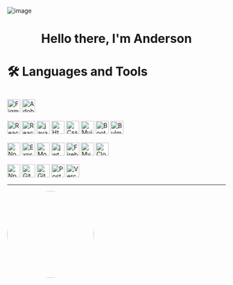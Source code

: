 ![image](https://user-images.githubusercontent.com/94204560/220520243-20759042-50ce-4ad1-84c0-cbc17303cebf.png)






<div align="center">
<h1> Hello there, I'm Anderson </h1>
</div>

<div align="left">
  <h1> 🛠️ Languages and Tools </h1>
</div>

<div align="left">  
 </br>
    <img src="https://img.shields.io/badge/figma-%23F24E1E.svg?style=for-the-badge&logo=figma&logoColor=white" alt="Figma" height="30" /> 
    <img src="https://img.shields.io/badge/Adobe%20XD-470137?style=for-the-badge&logo=Adobe%20XD&logoColor=#FF61F6" alt="AdobeXd" height="30" /> 
</div>



<div align="left">  
   </br>
     <img src="https://img.shields.io/badge/React-20232A?style=for-the-badge&logo=react&logoColor=61DAFB" alt="React" height="30" /> 
     <img src="https://img.shields.io/badge/React_Router-CA4245?style=for-the-badge&logo=react-router&logoColor=white" alt="ReactRouter" height="30" />
     <img src="https://img.shields.io/badge/javascript-%23323330.svg?style=for-the-badge&logo=javascript&logoColor=%23F7DF1E" alt="javascript" height="30" />
     <img src="https://img.shields.io/badge/html5-%23E34F26.svg?style=for-the-badge&logo=html5&logoColor=white" alt="Html" height="30" />
     <img src="https://img.shields.io/badge/css3-%231572B6.svg?style=for-the-badge&logo=css3&logoColor=white" alt="Css" height="30" />
     <img src="https://img.shields.io/badge/MUI-%230081CB.svg?style=for-the-badge&logo=mui&logoColor=white" alt="Mui5" height="30" />
     <img src="https://img.shields.io/badge/bootstrap-%23563D7C.svg?style=for-the-badge&logo=bootstrap&logoColor=white" alt="Bootstrap" height="30" />
     <img src="https://img.shields.io/badge/bulma-00D0B1?style=for-the-badge&logo=bulma&logoColor=white" alt="Bulma" height="30" />
 </div>
 


<div align="left">  
    </br>
     <img src="https://img.shields.io/badge/Node.js-43853D?style=for-the-badge&logo=node.js&logoColor=white" alt="Nodejs" height="30" /> 
     <img src="https://img.shields.io/badge/Express.js-000000?style=for-the-badge&logo=express&logoColor=white" alt="ExpressJs" height="30" />  
     <img src="https://img.shields.io/badge/MongoDB-4EA94B?style=for-the-badge&logo=mongodb&logoColor=white" alt="Mongodb" height="30" />
     <img src="https://img.shields.io/badge/JWT-000000?style=for-the-badge&logo=JSON%20web%20tokens&logoColor=white" alt="jwt" height="30" /> 
     <img src="https://img.shields.io/badge/firebase-%23039BE5.svg?style=for-the-badge&logo=firebase" alt="Firebase" height="30" /> 
     <img src="https://camo.githubusercontent.com/b46e59b09c063a31380646688a68018381767a7a206547c93f896df4643671e9/68747470733a2f2f696d672e736869656c64732e696f2f62616467652f6d7973716c2d2532333030303030662e7376673f7374796c653d666f722d7468652d6261646765266c6f676f3d6d7973716c266c6f676f436f6c6f723d7768697465" alt="Mysql" height="30" /> 
   <img src="https://img.shields.io/badge/Cloudinary-blue?style=for-the-badge" alt="Cloudinary" height="30" /> 
    
 </div>


<div align="left">  
   </br>
     <img src="https://img.shields.io/badge/NPM-%23CB3837.svg?style=for-the-badge&logo=npm&logoColor=white" alt="Npm" height="30" /> 
     <img src="https://img.shields.io/badge/git-%23F05033.svg?style=for-the-badge&logo=git&logoColor=white" alt="Git" height="30" />  
     <img src="https://img.shields.io/badge/github-%23121011.svg?style=for-the-badge&logo=github&logoColor=white" alt="Github" height="30" />
     <img src="https://img.shields.io/badge/Postman-FF6C37?style=for-the-badge&logo=postman&logoColor=white" alt="Postman" height="30" /> 
     <img src="https://img.shields.io/badge/vercel-%23000000.svg?style=for-the-badge&logo=vercel&logoColor=white" alt="Vercel" height="30" />     
 </div>
 
 ---
 
  <kbd><img src="https://user-images.githubusercontent.com/94204560/220208543-a7a8c3aa-4a70-48a4-b2a1-01b3449cb0a6.gif" height="auto" width="200" style="border-radius:50%"></kbd>







